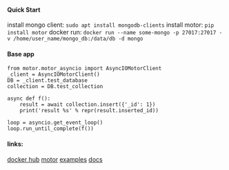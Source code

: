#### Quick Start

install mongo client: `sudo apt install mongodb-clients`
install motor:  `pip install motor`
docker run: `docker run --name some-mongo -p 27017:27017 -v /home/user_name/mongo_db:/data/db -d mongo`

#### Base app

    from motor.motor_asyncio import AsyncIOMotorClient
    _client = AsyncIOMotorClient()
    DB = _client.test_database
    collection = DB.test_collection

    async def f():
        result = await collection.insert({'_id': 1})
        print('result %s' % repr(result.inserted_id))

    loop = asyncio.get_event_loop()
    loop.run_until_complete(f())


#### links:

[docker hub](https://hub.docker.com/_/mongo/)
[motor](https://motor.readthedocs.io/en/latest/examples/index.html)
[examples](https://github.com/mongodb/motor/blob/master/test/asyncio_tests/test_asyncio_collection.py)
[docs](https://docs.mongodb.com/manual/reference/method/db.collection.bulkWrite/#bulkwrite-write-operations-updateonemany)
